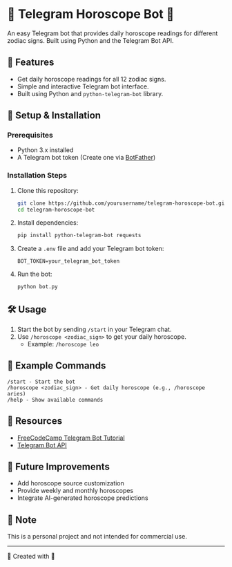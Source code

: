 # 🌟 Telegram Horoscope Bot 🤖

An easy Telegram bot that provides daily horoscope readings for different zodiac signs. Built using Python and the Telegram Bot API.

## 🚀 Features
- Get daily horoscope readings for all 12 zodiac signs.
- Simple and interactive Telegram bot interface.
- Built using Python and `python-telegram-bot` library.

## 📌 Setup & Installation

### Prerequisites
- Python 3.x installed
- A Telegram bot token (Create one via [BotFather](https://t.me/BotFather))

### Installation Steps
1. Clone this repository:
   ```bash
   git clone https://github.com/yourusername/telegram-horoscope-bot.git
   cd telegram-horoscope-bot
   ```
2. Install dependencies:
   ```bash
   pip install python-telegram-bot requests
   ```
3. Create a `.env` file and add your Telegram bot token:
   ```
   BOT_TOKEN=your_telegram_bot_token
   ```
4. Run the bot:
   ```bash
   python bot.py
   ```

## 🛠 Usage
1. Start the bot by sending `/start` in your Telegram chat.
2. Use `/horoscope <zodiac_sign>` to get your daily horoscope.
   - Example: `/horoscope leo`

## 📜 Example Commands
```
/start - Start the bot
/horoscope <zodiac_sign> - Get daily horoscope (e.g., /horoscope aries)
/help - Show available commands
```

## 📖 Resources
- [FreeCodeCamp Telegram Bot Tutorial](https://www.freecodecamp.org/news/how-to-create-a-telegram-bot-using-python/)
- [Telegram Bot API](https://core.telegram.org/bots/api)

## 🎯 Future Improvements
- Add horoscope source customization
- Provide weekly and monthly horoscopes
- Integrate AI-generated horoscope predictions

## 📜 Note
This is a personal project and not intended for commercial use.

---
💫 Created with 💖
